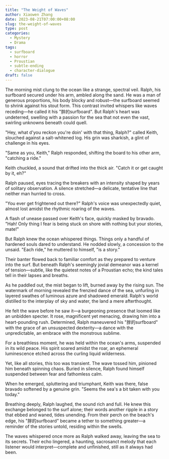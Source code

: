 ```yaml
---
title: "The Weight of Waves"
author: Xiaowen Zhang
date: 2023-08-21T07:00:00+08:00
slug: the-weight-of-waves
type: post
categories:
  - Mystery
  - Drama
tags:
  - surfboard
  - horror
  - Proustian
  - subtle-ending
  - character-dialogue
draft: false
---
```


The morning mist clung to the ocean like a strange, spectral veil. Ralph, his surfboard secured under his arm, ambled along the sand. He was a man of generous proportions, his body blocky and robust—the surfboard seemed to shrink against his stout form. This contrast invited whispers like waves receding—he called it his "胖的surfboard". But Ralph's heart was undeterred, swelling with a passion for the sea that not even the vast, swirling unknowns beneath could quell.

"Hey, what d'you reckon you're doin' with that thing, Ralph?" called Keith, slouched against a salt-whitened log. His grin was sharkish, a glint of challenge in his eyes.

"Same as you, Keith," Ralph responded, shifting the board to his other arm, "catching a ride."

Keith chuckled, a sound that drifted into the thick air. "Catch it or get caught by it, eh?"

Ralph paused, eyes tracing the breakers with an intensity shaped by years of solitary observation. A silence stretched—a delicate, tentative line that neither man hurried to cross.

"You ever get frightened out there?" Ralph's voice was unexpectedly quiet, almost lost amidst the rhythmic roaring of the waves.

A flash of unease passed over Keith's face, quickly masked by bravado. "Hah! Only thing I fear is being stuck on shore with nothing but your stories, mate!"

But Ralph knew the ocean whispered things. Things only a handful of hardened souls dared to understand. He nodded slowly, a concession to the unsaid. "Each ride," he muttered to himself, "is a story."

Their banter flowed back to familiar comfort as they prepared to venture into the surf. But beneath Ralph's seemingly jovial demeanor was a kernel of tension—subtle, like the quietest notes of a Proustian echo; the kind tales tell in their lapses and breaths.

As he paddled out, the mist began to lift, burned away by the rising sun. The watermark of morning revealed the frenzied dance of the sea, unfurling in layered swathes of luminous azure and shadowed emerald. Ralph's world distilled to the interplay of sky and water, the land a mere afterthought.

He felt the wave before he saw it—a burgeoning presence that loomed like an unbidden specter. It rose, magnificent yet menacing, drawing him into a heart-pounding rush. Determined, Ralph maneuvered his "胖的surfboard" with the grace of an unsuspected dexterity—a dance with the unpredictable, an embrace with the monstrous sublime.

For a breathless moment, he was held within the ocean's arms, suspended in its wild peace. His spirit soared amidst the roar, an ephemeral luminescence etched across the curling liquid wilderness.

Yet, like all stories, this too was transient. The wave tossed him, pinioned him beneath spinning chaos. Buried in silence, Ralph found himself suspended between fear and fathomless calm.

When he emerged, spluttering and triumphant, Keith was there, false bravado softened by a genuine grin. "Seems the sea's a bit taken with you today."

Breathing deeply, Ralph laughed, the sound rich and full. He knew this exchange belonged to the surf alone; their words another ripple in a story that ebbed and waned, tides unending. From their perch on the beach's edge, his "胖的surfboard" became a tether to something greater—a reminder of the stories untold, residing within the swells.

The waves whispered once more as Ralph walked away, leaving the sea to its secrets. Their echo lingered, a haunting, sacrosanct melody that each listener would interpret—complete and unfinished, still as it always had been.